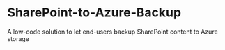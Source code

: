 # SharePoint-to-Azure-Backup
A low-code solution to let end-users backup SharePoint content to Azure storage

